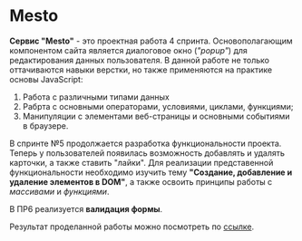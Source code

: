 # Mesto

**Сервис "Mesto"** - это проектная работа 4 спринта. Основополагающим компонентом сайта является диалоговое окно (*"popup"*) для редактирования данных пользователя. В данной работе не только оттачиваются навыки верстки, но также применяются на практике основы JavaScript:
1. Работа с различными типами данных
2. Рабрта с основными операторами, условиями, циклами, функциями; 
3. Манипуляции с элементами веб-страницы и основными событиями в браузере.  

В спринте №5 продолжается разработка функциональности проекта. Теперь у пользователей появилась возможность добавлять и удалять карточки, а также ставить "лайки". Для реализации представенной функциональности необходимо изучить тему **"Создание, добавление и удаление элементов в DOM"**, а также освоить принципы работы с *массивами* и *функциями*.  

В ПР6 реализуется **валидация формы**.

Результат проделанной работы можно посмотреть по [ссылке](https://natasmit.github.io/mesto/).